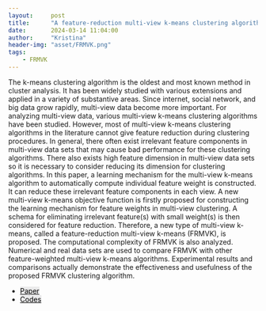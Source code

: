 ```yaml
---
layout:     post
title:      "A feature-reduction multi-view k-means clustering algorithm"
date:       2024-03-14 11:04:00
author:     "Kristina"
header-img: "asset/FRMVK.png"
tags:
    - FRMVK
---
```


<div class="content">
<p>
The k-means clustering algorithm is the oldest and most known method in cluster analysis. It has been widely studied with various extensions and applied in a variety of substantive areas. Since internet, social network, and big data grow rapidly, multi-view data become more important. For analyzing multi-view data, various multi-view k-means clustering algorithms have been studied. However, most of multi-view k-means clustering algorithms in the literature cannot give feature reduction during clustering procedures. In general, there often exist irrelevant feature components in multi-view data sets that may cause bad performance for these clustering algorithms. There also exists high feature dimension in multi-view data sets so it is necessary to consider reducing its dimension for clustering algorithms. In this paper, a learning mechanism for the multi-view k-means algorithm to automatically compute individual feature weight is constructed. It can reduce these irrelevant feature components in each view. A new multi-view k-means objective function is firstly proposed for constructing the learning mechanism for feature weights in multi-view clustering. A schema for eliminating irrelevant feature(s) with small weight(s) is then considered for feature reduction. Therefore, a new type of multi-view k-means, called a feature-reduction multi-view k-means (FRMVK), is proposed. The computational complexity of FRMVK is also analyzed. Numerical and real data sets are used to compare FRMVK with other feature-weighted multi-view k-means algorithms. Experimental results and comparisons actually demonstrate the effectiveness and usefulness of the proposed FRMVK clustering algorithm.</p>
<ul class="actions">
<li><a href="https://ieeexplore.ieee.org/abstract/document/8793138" class="button"
style="color: black;background-color: rgba(75, 75, 76, 0.100);">Paper</a></li>
<li><a href="https://github.com/kpnaga08/FRMVK" class="button"
style="color: black;background-color: rgba(75, 75, 76, 0.100);">Codes</a>
</li>
</ul>
</div>
